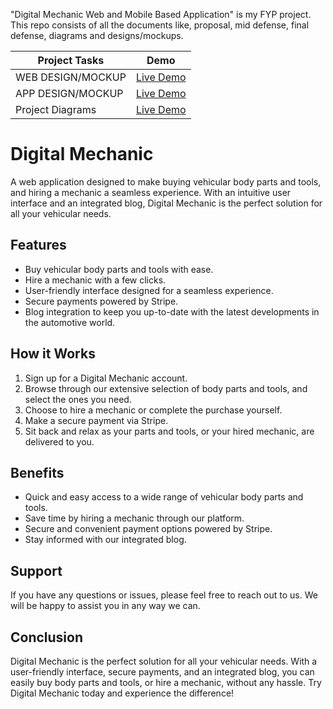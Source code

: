 "Digital Mechanic Web and Mobile Based Application" is my FYP project. This repo consists of all the documents like, proposal, mid defense, final defense, diagrams and designs/mockups.

|Project Tasks|Demo|      
|----|-----|     
|WEB DESIGN/MOCKUP|[Live Demo](https://www.figma.com/proto/F6qe08YKKoaVc8rnfROi8A/DigitalMechanicWebsiteDesign?node-id=1%3A4 "Figma")|
|APP DESIGN/MOCKUP|[Live Demo](https://www.figma.com/proto/p9eOuk0xVTC15psjZPyLEF/DigitalMechanicAppDesign?node-id=1%3A806 "Figma")|
|Project Diagrams|[Live Demo](https://www.figma.com/proto/uayGTJBN5rhDXX9ije8fPD/DigitalMechanicDiagrams?node-id=9%3A168&scaling=contain&page-id=6%3A38 "Figma")|

# Digital Mechanic

A web application designed to make buying vehicular body parts and tools, and hiring a mechanic a seamless experience. With an intuitive user interface and an integrated blog, Digital Mechanic is the perfect solution for all your vehicular needs.

## Features

- Buy vehicular body parts and tools with ease.
- Hire a mechanic with a few clicks.
- User-friendly interface designed for a seamless experience.
- Secure payments powered by Stripe.
- Blog integration to keep you up-to-date with the latest developments in the automotive world.

## How it Works

1. Sign up for a Digital Mechanic account.
2. Browse through our extensive selection of body parts and tools, and select the ones you need.
3. Choose to hire a mechanic or complete the purchase yourself.
4. Make a secure payment via Stripe.
5. Sit back and relax as your parts and tools, or your hired mechanic, are delivered to you.

## Benefits

- Quick and easy access to a wide range of vehicular body parts and tools.
- Save time by hiring a mechanic through our platform.
- Secure and convenient payment options powered by Stripe.
- Stay informed with our integrated blog.

## Support

If you have any questions or issues, please feel free to reach out to us. We will be happy to assist you in any way we can.

## Conclusion

Digital Mechanic is the perfect solution for all your vehicular needs. With a user-friendly interface, secure payments, and an integrated blog, you can easily buy body parts and tools, or hire a mechanic, without any hassle. Try Digital Mechanic today and experience the difference!
